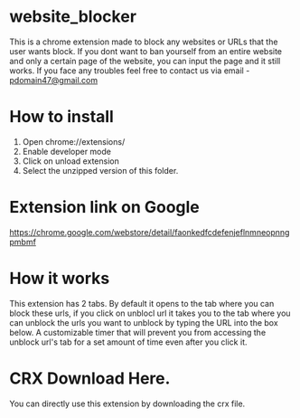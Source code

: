 # website_blocker
This is a chrome extension made to block any websites or URLs that the user wants block. If you dont want to ban yourself from an entire website and only a certain page of the website, you can input the page and it still works. If you face any troubles feel free to contact us via email - pdomain47@gmail.com


# How to install

1. Open chrome://extensions/
2. Enable developer mode
3. Click on unload extension
4. Select the unzipped version of this folder.

# Extension link on Google

https://chrome.google.com/webstore/detail/faonkedfcdefenjeflnmneopnngpmbmf


# How it works
This extension has 2 tabs. By default it opens to the tab where you can block these urls, if you click on unblocl url it takes you to the tab where you can unblock the urls you want to unblock by typing the URL into the box below. 
A customizable timer that will prevent you from accessing the unblock url's tab for a set amount of time even after you click it.

# CRX Download Here.

You can directly use this extension by downloading the crx file.
